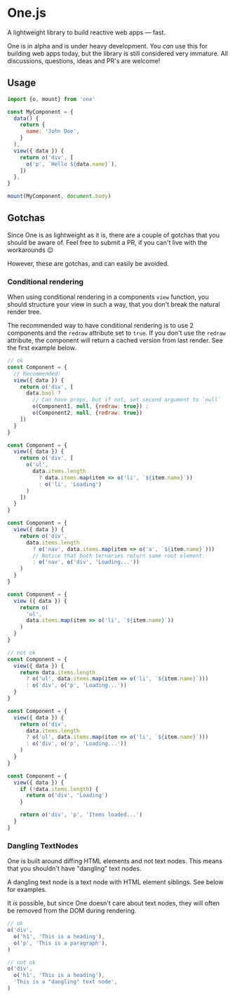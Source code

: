 # One.js

A lightweight library to build reactive web apps &mdash; fast.

One is in alpha and is under heavy development. You *can* use this for building web apps today, but the library is still considered very immature. All discussions, questions, ideas and PR's are welcome!

## Usage

```js
import {o, mount} from 'one'

const MyComponent = {
  data() {
    return {
      name: 'John Doe',
    }
  ),
  view({ data }) {
    return o('div', [
      o('p', `Hello ${data.name}`),
    ])
  },
}

mount(MyComponent, document.body)
```

## Gotchas

Since One is as lightweight as it is, there are a couple of gotchas that you should
be aware of. Feel free to submit a PR, if you can't live with the workarounds 😉

However, these are gotchas, and can easily be avoided.

### Conditional rendering
When using conditional rendering in a components `view` function, you should 
structure your view in such a way, that you don't break the natural render tree.

The recommended way to have conditional rendering is to use 2 components and the `redraw` attribute set to `true`.
If you don't use the `redraw` attribute, the component will return a cached version from last render.
See the first example below.

```js
// ok
const Component = {
  // Recommended!
  view({ data }) {
    return o('div', [
      data.bool ? 
        // Can have props, but if not, set second argument to `null`
        o(Component1, null, {redraw: true}) :
        o(Component2, null, {redraw: true})
    ])
  }
}

const Component = {
  view({ data }) {
    return o('div', [
      o('ul',
        data.items.length
          ? data.items.map(item => o('li', `${item.name}`))
          : o('li', 'Loading')
      )
    ])
  }
}

const Component = {
  view({ data }) {
    return o('div', 
      data.items.length
        ? o('nav', data.items.map(item => o('a', `${item.name}`)))
        // Notice that both ternaries return same root element.
        : o('nav', o('div', 'Loading...'))
    )
  }
}

const Component = {
  view ({ data }) {
    return o(
      'ul',
      data.items.map(item => o('li', `${item.name}`))
    )
  }
}

// not ok
const Component = {
  view({ data }) {
    return data.items.length
      ? o('ul', data.items.map(item => o('li', `${item.name}`)))
      : o('div', o('p', 'Loading...'))
  }
}

const Component = {
  view({ data }) {
    return o('div', 
      data.items.length
      ? o('ul', data.items.map(item => o('li', `${item.name}`)))
      : o('div', o('p', 'Loading...'))
    )
  }
}

const Component = {
  view({ data }) {
    if (!data.items.length) {
      return o('div', 'Loading')
    }

    return o('div', 'p', 'Items loaded...')
  }
}
```

### Dangling TextNodes
One is built around diffing HTML elements and not text nodes. This means that you shouldn't have "dangling" text nodes.

A dangling text node is a text node with HTML element siblings. See below for examples.

It *is* possible, but since One doesn't care about text nodes, they will often be removed from the DOM during rendering.

```js
// ok
o('div', 
  o('h1', 'This is a heading'),
  o('p', 'This is a paragraph'),
)

// not ok
o('div', 
  o('h1', 'This is a heading'),
  'This is a "dangling" text node',
)
```
